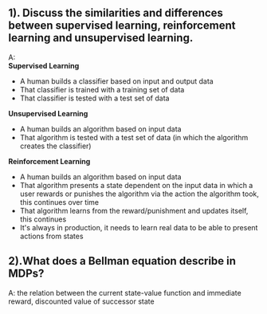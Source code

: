 ## 1). Discuss the similarities and differences between supervised learning, reinforcement learning and unsupervised learning.

A:  
**Supervised Learning**  

* A human builds a classifier based on input and output data
* That classifier is trained with a training set of data
* That classifier is tested with a test set of data

**Unsupervised Learning**

* A human builds an algorithm based on input data
* That algorithm is tested with a test set of data (in which the algorithm creates the classifier)

**Reinforcement Learning**

* A human builds an algorithm based on input data
* That algorithm presents a state dependent on the input data in which a user rewards or punishes the algorithm via the action the algorithm took, this continues over time
* That algorithm learns from the reward/punishment and updates itself, this continues
* It's always in production, it needs to learn real data to be able to present actions from states

## 2).What does a Bellman equation describe in MDPs?

A: the relation between the current state-value function and immediate reward, discounted value of successor state